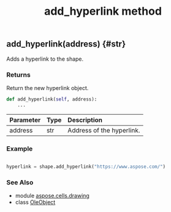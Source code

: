 ﻿---
title: add_hyperlink method
second_title: Aspose.Cells for Python via .NET API References
description: 
type: docs
weight: 20
url: /aspose.cells.drawing/oleobject/add_hyperlink/
is_root: false
---

## add_hyperlink(address) {#str}

Adds a hyperlink to the shape.


### Returns 


Return the new hyperlink object.


```python
def add_hyperlink(self, address):
    ...
```


| Parameter | Type | Description |
| :- | :- | :- |
| address | str | Address of the hyperlink. |

### Example 


```python

hyperlink = shape.add_hyperlink("https://www.aspose.com/")

```



### See Also
* module [aspose.cells.drawing](../../)
* class [OleObject](/cells/python-net/aspose.cells.drawing/oleobject)
